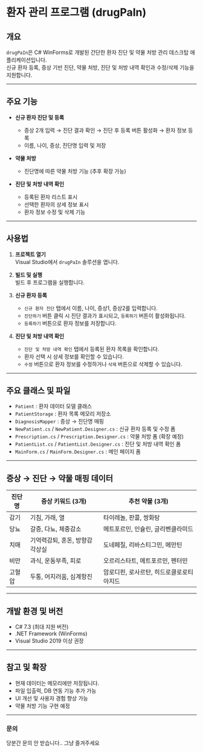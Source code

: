 # 환자 관리 프로그램 (drugPaIn)

## 개요

`drugPaIn`은 C# WinForms로 개발된 간단한 환자 진단 및 약물 처방 관리 데스크탑 애플리케이션입니다.  
신규 환자 등록, 증상 기반 진단, 약물 처방, 진단 및 처방 내역 확인과 수정/삭제 기능을 지원합니다.

---

## 주요 기능

- **신규 환자 진단 및 등록**  
  - 증상 2개 입력 → 진단 결과 확인 → 진단 후 등록 버튼 활성화 → 환자 정보 등록  
  - 이름, 나이, 증상, 진단명 입력 및 저장  

- **약물 처방**  
  - 진단명에 따른 약물 처방 기능 (추후 확장 가능)  

- **진단 및 처방 내역 확인**  
  - 등록된 환자 리스트 표시  
  - 선택한 환자의 상세 정보 표시  
  - 환자 정보 수정 및 삭제 기능  

---

## 사용법

1. **프로젝트 열기**  
   Visual Studio에서 `drugPaIn` 솔루션을 엽니다.

2. **빌드 및 실행**  
   빌드 후 프로그램을 실행합니다.

3. **신규 환자 등록**  
   - `신규 환자 진단` 탭에서 이름, 나이, 증상1, 증상2를 입력합니다.  
   - `진단하기` 버튼 클릭 시 진단 결과가 표시되고, `등록하기` 버튼이 활성화됩니다.  
   - `등록하기` 버튼으로 환자 정보를 저장합니다.

4. **진단 및 처방 내역 확인**  
   - `진단 및 처방 내역 확인` 탭에서 등록된 환자 목록을 확인합니다.  
   - 환자 선택 시 상세 정보를 확인할 수 있습니다.  
   - `수정` 버튼으로 환자 정보를 수정하거나 `삭제` 버튼으로 삭제할 수 있습니다.

---

## 주요 클래스 및 파일

- `Patient` : 환자 데이터 모델 클래스  
- `PatientStorage` : 환자 목록 메모리 저장소  
- `DiagnosisMapper` : 증상 → 진단명 매핑  
- `NewPatient.cs` / `NewPatient.Designer.cs` : 신규 환자 등록 및 수정 폼  
- `Prescription.cs` / `Prescription.Designer.cs` : 약물 처방 폼 (확장 예정)  
- `PatientList.cs` / `PatientList.Designer.cs` : 진단 및 처방 내역 확인 폼  
- `MainForm.cs` / `MainForm.Designer.cs` : 메인 페이지 폼

---

## 증상 → 진단 → 약물 매핑 데이터

| 진단명 | 증상 키워드 (3개)            | 추천 약물 (3개)                      |
|--------|-----------------------------|--------------------------------------|
| 감기   | 기침, 가래, 열               | 타이레놀, 판콜, 쌍화탕                 |
| 당뇨   | 갈증, 다뇨, 체중감소          | 메트포르민, 인슐린, 글리벤클라미드     |
| 치매   | 기억력감퇴, 혼돈, 방향감각상실 | 도네페질, 리바스티그민, 메만틴         |
| 비만   | 과식, 운동부족, 피로          | 오르리스타트, 메트포르민, 펜터민        |
| 고혈압 | 두통, 어지러움, 심계항진      | 암로디핀, 로사르탄, 히드로클로로티아지드 |

---

## 개발 환경 및 버전

- C# 7.3 (최대 지원 버전)  
- .NET Framework (WinForms)  
- Visual Studio 2019 이상 권장  

---

## 참고 및 확장

- 현재 데이터는 메모리에만 저장됩니다.  
- 파일 입출력, DB 연동 기능 추가 가능  
- UI 개선 및 사용자 경험 향상 가능  
- 약물 처방 기능 구현 예정  

---

### 문의

당분간 문의 안 받습니다.. 그냥 즐겨주세요
